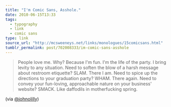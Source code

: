 ```yaml
---
title: "I'm Comic Sans, Asshole."
date: 2010-06-15T13:33
tags:
  - typography
  - link
  - comic sans
type: link
source_url: "http://mcsweeneys.net/links/monologues/15comicsans.html"
tumblr_permalink: post/702008333/im-comic-sans-asshole
---
```


> People love me. Why? Because I'm fun. I'm the life of the party. I bring levity to any situation. Need to soften the blow of a harsh message about restroom etiquette? SLAM. There I am. Need to spice up the directions to your graduation party? WHAM. There again. Need to convey your fun-loving, approachable nature on your business' website? SMACK. Like daffodils in motherfucking spring.

(via [@johnolilly](http://twitter.com/johnolilly))
